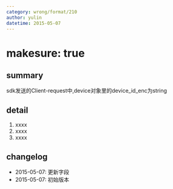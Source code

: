 ```yaml
---
category: wrong/format/210
author: yulin
datetime: 2015-05-07
---
```


# makesure: true

## summary

sdk发送的Client-request中,device对象里的device_id_enc为string

## detail

1. xxxx
1. xxxx
1. xxxx

## changelog

- 2015-05-07: 更新字段
- 2015-05-07: 初始版本
